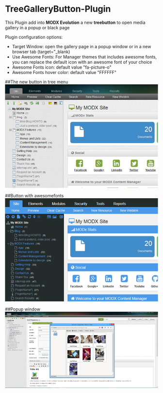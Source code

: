 TreeGalleryButton-Plugin
========================

This Plugin add into **MODX Evolution** a new **treebutton** to open media gallery in a popup or black page

Plugin configuration options:

* Target Window: open the gallery page in a popup window or in a new browser tab (target="_blank)
* Use Awesome Fonts: For Manager themes that includes awesome fonts, you can replace the default icon with an awesome font of your choice
* Awesome Fonts icon: default value "fa-picture-o"
* Awesome Fonts hover color: default value "FFFFFF"

##The new button in tree menu
![treebutton](https://raw.githubusercontent.com/Nicola1971/TreeGalleryButton-Plugin/master/button.jpg)

##Button with awesomefonts
![awesome treebutton](https://raw.githubusercontent.com/Nicola1971/TreeGalleryButton-Plugin/master/awesome-button.jpg)

##Popup window
![pop window](https://raw.githubusercontent.com/Nicola1971/TreeGalleryButton-Plugin/master/popup-screen.jpg)

